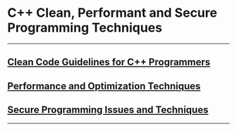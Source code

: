 # C++ Clean, Performant and Secure Programming Techniques

---

## [Clean Code Guidelines for C++ Programmers](./Markdown/Readme_Clean_Performant_Code.md)

## [Performance and Optimization Techniques](./Markdown/Readme_Performance_Optimization.md)

## [Secure Programming Issues and Techniques](./Markdown/Readme_Secure_Programming.md)

---
